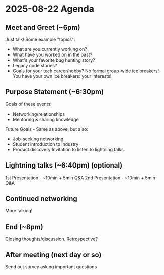 # 2025-08-22 Agenda

## Meet and Greet (~6pm)
Just talk!
Some example "topics":
- What are you currently working on?
- What have you worked on in the past?
- What's your favorite bug hunting story?
- Legacy code stories?
- Goals for your tech career/hobby?
No formal group-wide ice breakers! You have your own ice breakers: your interests!

## Purpose Statement (~6:30pm)
Goals of these events:
- Networking/relationships
- Mentoring & sharing knowledge

Future Goals - Same as above, but also:
- Job-seeking networking
- Student introduction to industry
- Product discovery
Invitation to listen to lightning talks. 

## Lightning talks (~6:40pm) (optional)
1st Presentation - ~10min + 5min Q&A
2nd Presentation - ~10min + 5min Q&A

## Continued networking
More talking!

## End (~8pm)
Closing thoughts/discussion.
Retrospective?

## After meeting (next day or so)
Send out survey asking important questions
